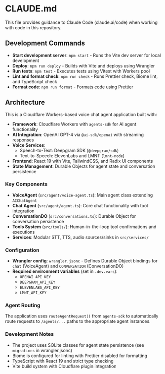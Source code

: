 # CLAUDE.md

This file provides guidance to Claude Code (claude.ai/code) when working with code in this repository.

## Development Commands

- **Start development server**: `npm start` - Runs the Vite dev server for local development
- **Deploy**: `npm run deploy` - Builds with Vite and deploys using Wrangler
- **Run tests**: `npm test` - Executes tests using Vitest with Workers pool
- **Lint and format check**: `npm run check` - Runs Prettier check, Biome lint, and TypeScript check
- **Format code**: `npm run format` - Formats code using Prettier

## Architecture

This is a Cloudflare Workers-based voice chat agent application built with:

- **Framework**: Cloudflare Workers with `agents-sdk` for AI agent functionality
- **AI Integration**: OpenAI GPT-4 via `@ai-sdk/openai` with streaming responses
- **Voice Services**:
  - Speech-to-Text: Deepgram SDK (`@deepgram/sdk`)
  - Text-to-Speech: ElevenLabs and LMNT (`lmnt-node`)
- **Frontend**: React 19 with Vite, TailwindCSS, and Radix UI components
- **State Management**: Durable Objects for agent state and conversation persistence

### Key Components

- **VoiceAgent** (`src/agent/voice-agent.ts`): Main agent class extending `AIChatAgent`
- **Chat Agent** (`src/agent/agent.ts`): Core chat functionality with tool integration
- **ConversationDO** (`src/conversations.ts`): Durable Object for conversation persistence
- **Tools System** (`src/tools/`): Human-in-the-loop tool confirmations and executions
- **Services**: Modular STT, TTS, audio sources/sinks in `src/services/`

### Configuration

- **Wrangler config**: `wrangler.jsonc` - Defines Durable Object bindings for `Chat` (VoiceAgent) and `CONVERSATION` (ConversationDO)
- **Required environment variables** (set in `.dev.vars`):
  - `OPENAI_API_KEY`
  - `DEEPGRAM_API_KEY`
  - `ELEVENLABS_API_KEY`
  - `LMNT_API_KEY`

### Agent Routing

The application uses `routeAgentRequest()` from `agents-sdk` to automatically route requests to `/agents/...` paths to the appropriate agent instances.

### Development Notes

- The project uses SQLite classes for agent state persistence (see `migrations` in wrangler.jsonc)
- Biome is configured for linting with Prettier disabled for formatting
- TypeScript with React 19 and strict type checking
- Vite build system with Cloudflare plugin integration
